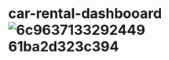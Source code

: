 # car-rental-dashbooard![6c9637133292449 61ba2d323c394](https://user-images.githubusercontent.com/58492612/158642400-76cea6e0-ef7f-412a-b529-b1972c3eb113.png)
